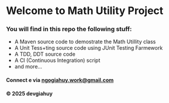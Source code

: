 # Welcome to Math Utility Project

### You will find in this repo the following stuff:

- A Maven source code to demostrate the Math Utillity class
- A Unit Tess+ting source code using JUnit Testing Farmework
- A TDD, DDT source code
- A CI (Continuous Integration) script
- and more...

#### Connect e via ngogiahuy.work@gmail.com

#### &#169; 2025 devgiahuy
